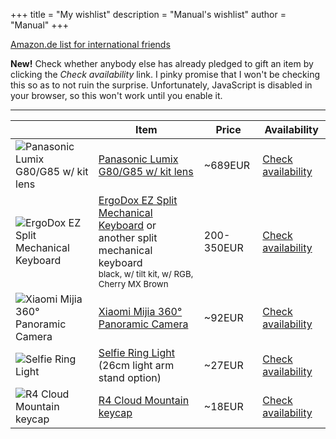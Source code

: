 +++
title = "My wishlist"
description = "Manual's wishlist"
author = "Manual"
+++

<script>
    fetch("https://wishlist-tracker.catto.workers.dev")
    .then(res => res.json())
    .then(data => window.reservationList = data)

    function checkItem(name) {
        if (!(name in window.reservationList)) {
            window.reservationList[name] = {}
            window.reservationList[name]["value"] = false
            fetch("https://wishlist-tracker.catto.workers.dev/?item=force_refresh")
            .then(res => res.json())
            .then(data => window.reservationList = data)
        }
        if (reservationList[name]['value']) {
            alert(`Somebody else has already reserved this item at ${new Date(reservationList[name]['reserved']).toISOString().split('T')[0]}\n\nThey left the following contact info:\n${reservationList[name]['contactInfo']}`)
            return
        }
        let contactInfo = prompt(`${name} is not yet reserved by anyone.\n\nPlease leave your Telegram username or some other contact info and press OK to confirm reservation. This will be shown to others who try to reserve this item.\nPress CANCEL to cancel.`)
        if (contactInfo === "") {
            contactInfo = "< No contact info provided >"
        }
        if (contactInfo !== null) {
            fetch(`https://wishlist-tracker.catto.workers.dev/?item=${name}&contact=${contactInfo}&reserve`)
            .then(res => {
                if (res.status === 200) {
                    alert("You've successfully reserved this item!")
                    reservationList[name]['value'] = true
                    reservationList[name]['contactInfo'] = contactInfo
                } else if (res.status === 403) {
                    alert(`Somebody else has already reserved this item at ${new Date(reservationList[name]['reserved']).toISOString().split('T')[0]}\n\nThey left the following contact info:\n${reservationList[name]['contactInfo']}`)
                }
                else {
                    alert("Sorry, an error occured.")
                }
            })
            .catch(err => {
                console.log(err)
                alert("Sorry, an error occured.")
            })
        }
    }
</script>

[Amazon.de list for international friends](https://www.amazon.de/-/en/hz/wishlist/ls/33KB3IWNOKJOA)

**New!** Check whether anybody else has already pledged to gift an item by clicking the *Check availability* link. I pinky promise that I won't be checking this so as to not ruin the surprise. <noscript>Unfortunately, JavaScript is disabled in your browser, so this won't work until you enable it.</noscript>

---

||Item|Price|Availability|
|---|---|---|---|
|![Panasonic Lumix G80/G85 w/ kit lens](/post_files/wishlist/lumix.jpg)|[Panasonic Lumix G80/G85 w/ kit lens](https://www.amazon.de/-/en/Panasonic-DMC-Lumix-system-camera/dp/B01LXB6P78)|~689EUR|<a href="#" onclick="checkItem('Panasonic Lumix G80/G85 w/ kit lens')">Check availability</a>|
|![ErgoDox EZ Split Mechanical Keyboard](/post_files/wishlist/ergodox.png)|[ErgoDox EZ Split Mechanical Keyboard](https://ergodox-ez.com/pages/customize) or another split mechanical keyboard<br><small>black, w/ tilt kit, w/ RGB, Cherry MX Brown</small>|200-350EUR|<a href="#" onclick="checkItem('Split Mechanical Keyboard')">Check availability</a>|
|![Xiaomi Mijia 360° Panoramic Camera](/post_files/wishlist/pano360.jpg)|[Xiaomi Mijia 360° Panoramic Camera](https://www.aliexpress.com/item/4000837378897.html)|~92EUR|<a href="#" onclick="checkItem('Xiaomi Mijia 360° Panoramic Camera')">Check availability</a>|
|![Selfie Ring Light](/post_files/wishlist/ring%20light.jpg)|[Selfie Ring Light](https://www.aliexpress.com/item/4001079355903.html)<br>(26cm light arm stand option)|~27EUR|<a href="#" onclick="checkItem('Selfie Ring Light')">Check availability</a>|
|![R4 Cloud Mountain keycap](/post_files/wishlist/cloud_keycap.jpg)|[R4 Cloud Mountain keycap](https://www.etsy.com/listing/932729663/handmade-oem-r4-cloud-mountain-keycap)|~18EUR|<a href="#" onclick="checkItem('R4 Cloud Mountain keycap')">Check availability</a>|
